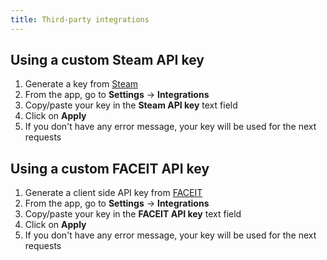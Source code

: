 ```yaml
---
title: Third-party integrations
---
```


## Using a custom Steam API key

1. Generate a key from [Steam](https://steamcommunity.com/dev/apikey)
2. From the app, go to **Settings** -> **Integrations**
3. Copy/paste your key in the **Steam API key** text field
4. Click on **Apply**
5. If you don't have any error message, your key will be used for the next requests

## Using a custom FACEIT API key

1. Generate a client side API key from [FACEIT](https://developers.faceit.com/docs/auth/api-keys)
2. From the app, go to **Settings** -> **Integrations**
3. Copy/paste your key in the **FACEIT API key** text field
4. Click on **Apply**
5. If you don't have any error message, your key will be used for the next requests
